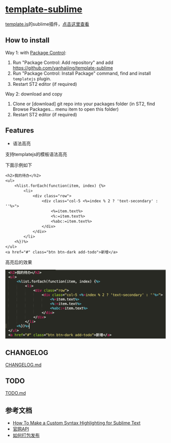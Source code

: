 # [template-sublime](https://github.com/yanhaijing/template-sublime)

[template.js](https://github.com/yanhaijing/template.js)的sublime插件，[点击这里查看](https://github.com/yanhaijing/template-sublime)

## How to install

Way 1: with [Package Control](http://wbond.net/sublime_packages/package_control):

1. Run "Package Control: Add repository" and add https://github.com/yanhaijing/template-sublime
2. Run "Package Control: Install Package" command, find and install `templatejs` plugin.
3. Restart ST2 editor (if required)

Way 2: download and copy

1. Clone or [download] git repo into your packages folder (in ST2, find Browse Packages... menu item to open this folder)
2. Restart ST2 editor (if required)


## Features

- 语法高亮

支持templatejs的模板语法高亮

下面示例如下

```
<h2>我的待办</h2>
<ul>
    <%list.forEach(function(item, index) {%>
        <li>
            <div class="row">
                <div class="col-5 <%=index % 2 ? 'text-secondary' : ''%>">
                    <%=item.text%>
                    <%:=item.text%>
                    <%abc:=item.text%>
                </div>
            </div>
        </li>
    <%})%>
</ul>
<a href="#" class="btn btn-dark add-todo">新增</a>
```

高亮后的效果

![](./img/demo.png)

## CHANGELOG
[CHANGELOG.md](https://github.com/yanhaijing/template-sublime/blob/master/CHANGELOG.md)

## TODO
[TODO.md](https://github.com/yanhaijing/template-sublime/blob/master/TODO.md)

## 参考文档

- [How To Make a Custom Syntax Highlighting for Sublime Text](http://ilkinulas.github.io/programming/2016/02/05/sublime-text-syntax-highlighting.html)
- [官网API](http://www.sublimetext.com/docs/3/syntax.html)
- [如何打包发布](https://packagecontrol.io/docs/submitting_a_package)